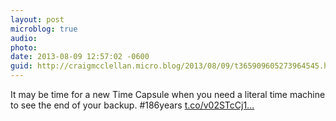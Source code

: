 ```yaml
---
layout: post
microblog: true
audio: 
photo: 
date: 2013-08-09 12:57:02 -0600
guid: http://craigmcclellan.micro.blog/2013/08/09/t365909605273964545.html
---
```

It may be time for a new Time Capsule when you need a literal time machine to see the end of your backup. #186years [t.co/v02STcCj1...](http://t.co/v02STcCj1X)
